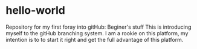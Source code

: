 # hello-world
Repository for my first foray into gitHub: Beginer's stuff
This is introducing myself to the gitHub branching system. I am a rookie on this platform, my intention is to to start it right and get the full advantage of this platform.
